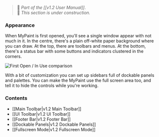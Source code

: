 > :book: _Part of the [[v1.2 User Manual]]_.  
> :construction: _This section is under construction._

### Appearance

When MyPaint is first opened, you'll see a single window appear with not much in it. In the centre, there's a plain off-white paper background where you can draw. At the top, there are toolbars and menus. At the bottom, there's a status bar with some buttons and indicators clustered in the corners.

![First Open / In Use comparison](https://cloud.githubusercontent.com/assets/61299/12079583/60843502-b236-11e5-8ecc-36bad8507890.png)

With a bit of customization you can set up sidebars full of dockable panels and palettes. You can make the MyPaint use the full screen area too, and tell it to hide the controls while you're working.

### Contents

* [[Main Toolbar|v1.2 Main Toolbar]]
* [[UI Toolbar|v1.2 UI Toolbar]]
* [[Footer Bar|v1.2 Footer Bar]]
* [[Dockable Panels|v1.2 Dockable Panels]]
* [[Fullscreen Mode|v1.2 Fullscreen Mode]]
